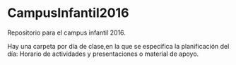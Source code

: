 # CampusInfantil2016
Repositorio para el campus infantil 2016.

Hay una carpeta por día de clase,en la que se especifica la planificación del día: Horario de actividades y presentaciones o material de apoyo.
